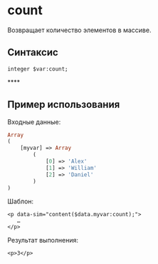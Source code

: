 # count

Возвращает количество элементов в массиве.

## **Синтаксис**

```text
integer $var:count;
```

\*\*\*\*

## **Пример использования**

Входные данные:

```php
Array
(
    [myvar] => Array
        (
            [0] => 'Alex'
            [1] => 'William'
            [2] => 'Daniel'
        )
)
```

Шаблон:

```markup
<p data-sim="content($data.myvar:count);"> 
   … 
</p>
```

Результат выполнения:

```markup
<p>3</p>
```

